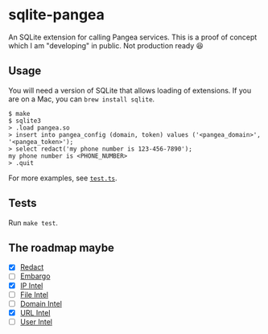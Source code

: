 # sqlite-pangea

An SQLite extension for calling Pangea services. This is a proof of concept
which I am "developing" in public. Not production ready :laughing:

## Usage

You will need a version of SQLite that allows loading of extensions. If you are
on a Mac, you can `brew install sqlite`.

```text
$ make 
$ sqlite3
> .load pangea.so
> insert into pangea_config (domain, token) values ('<pangea_domain>', '<pangea_token>');
> select redact('my phone number is 123-456-7890');
my phone number is <PHONE_NUMBER>
> .quit
```

For more examples, see [`test.ts`](./test.ts).

## Tests

Run `make test`.

## The roadmap maybe

- [x] [Redact](https://pangea.cloud/services/redact/)
- [ ] [Embargo](https://pangea.cloud/services/embargo-check/)
- [x] [IP Intel](https://pangea.cloud/services/ip-intel/reputation/)
- [ ] [File Intel](https://pangea.cloud/services/file-intel/)
- [ ] [Domain Intel](https://pangea.cloud/services/domain-intel/)
- [x] [URL Intel](https://pangea.cloud/services/url-intel/)
- [ ] [User Intel](https://pangea.cloud/services/user-intel/)
